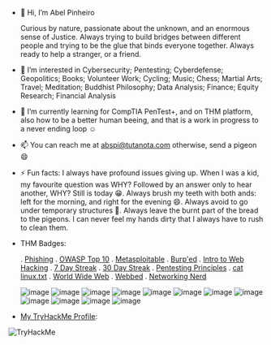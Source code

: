 - 👋 Hi, I’m Abel Pinheiro
  
  Curious by nature, passionate about the unknown, and an enormous sense of Justice. Always trying to build bridges between different people and trying to be the glue that binds everyone together. Always ready to help a stranger, or a friend.
- 👀 I’m interested in Cybersecurity; Pentesting; Cyberdefense; Geopolitics; Books; Volunteer Work; Cycling; Music; Chess; Martial Arts; Travel; Meditation; Buddhist Philosophy; Data Analysis; Finance; Equity Research; Financial Analysis
- 🌱 I’m currently learning for CompTIA PenTest+, and on THM platform, also how to be a better human beeing, and that is a work in progress to a never ending loop :relaxed:
- 📫 You can reach me at abspi@tutanota.com otherwise, send a pigeon 😄
- ⚡ Fun facts: I always have profound issues giving up.
   When I was a kid, my favourite question was WHY? Followed by an answer only to hear another, WHY? Still is today :grin:. Always brush my teeth with both ands: left for the morning, and right for the evening :smile:. Always avoid to go under temporary structures :grimacing:. Always leave the burnt part of the bread to the pigeons. I can never feel my hands dirty that I always have to rush to clean them.
- THM Badges:
  
    . [Phishing](https://tryhackme.com/a.xitas/badges/phishing)  . [OWASP Top 10](https://tryhackme.com/a.xitas/badges/owasp-10)  . [Metasploitable](https://tryhackme.com/a.xitas/badges/metasploitable)  . [Burp'ed](https://tryhackme.com/a.xitas/badges/burped)  . [Intro to Web Hacking](https://tryhackme.com/a.xitas/badges/intro-to-web-hacking)  . [7 Day Streak](https://tryhackme.com/a.xitas/badges/7-day-streak)  . [30 Day Streak](https://tryhackme.com/a.xitas/badges/30-day-streak)  . [Pentesting Principles](https://tryhackme.com/a.xitas/badges/intro-to-pentesting)  . [cat linux.txt](https://tryhackme.com/a.xitas/badges/terminaled)  . [World Wide Web](https://tryhackme.com/a.xitas/badges/world-wide-web)  . [Webbed](https://tryhackme.com/a.xitas/badges/web-fund) . [Networking Nerd](https://tryhackme.com/a.xitas/badges/network-fundamentals)
  
  ![image](https://github.com/user-attachments/assets/f563c65b-8084-46ad-9ae9-4baf8b9544af)  ![image](https://github.com/user-attachments/assets/a7d5d152-e1b4-4dfa-b4e1-c9b7daad238a) ![image](https://github.com/user-attachments/assets/25f07ea4-31f2-4f73-a1e4-3e93c39bc6ce) ![image](https://github.com/user-attachments/assets/d4c1659a-7ace-466c-9682-ae54a3c612c2) ![image](https://github.com/user-attachments/assets/84a3dab1-bfc3-420a-b6e5-d6ea32f7eb95) ![image](https://github.com/user-attachments/assets/fda2b15c-505a-4ce7-9a13-f03fc8f52521) ![image](https://github.com/user-attachments/assets/0bfde631-2b35-44a1-8c06-e25e7920f054) ![image](https://github.com/user-attachments/assets/fd9e38b9-0c7d-43e4-8f6c-72526b9529cd) ![image](https://github.com/user-attachments/assets/9a3c42e2-4b1e-4c0d-95c4-3b0b8a0bb584) ![image](https://github.com/user-attachments/assets/494a5571-70d4-4d49-8bec-73591465441b) ![image](https://github.com/user-attachments/assets/7eb729c1-66b9-4bc5-952b-818692cf3b6e) ![image](https://github.com/user-attachments/assets/65c2222b-6bb6-4969-ac17-37c2ab8e29ea)
     

- [My TryHackMe Profile](https://tryhackme.com/p/a.xitas):
<img src="https://tryhackme-badges.s3.amazonaws.com/a.xitas.png" alt="TryHackMe">
